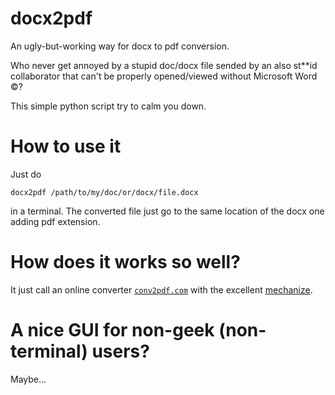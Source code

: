 docx2pdf
========

An ugly-but-working way for docx to pdf conversion.

Who never get annoyed by a stupid doc/docx file sended by an also st**id collaborator that can't be properly opened/viewed without Microsoft Word ©?

This simple python script try to calm you down. 

# How to use it

Just do 

    docx2pdf /path/to/my/doc/or/docx/file.docx

in a terminal. The converted file just go to the same location of the docx one adding pdf extension.

# How does it works so well?

It just call an online converter [`conv2pdf.com`](http://www.conv2pdf.com) with the excellent [mechanize](http://wwwsearch.sourceforge.net/mechanize/).

# A nice GUI for non-geek (non-terminal) users?

Maybe...

